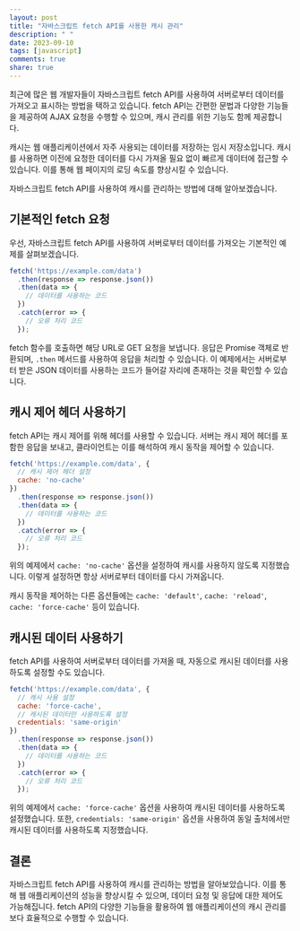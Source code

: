 ```yaml
---
layout: post
title: "자바스크립트 fetch API를 사용한 캐시 관리"
description: " "
date: 2023-09-10
tags: [javascript]
comments: true
share: true
---
```


최근에 많은 웹 개발자들이 자바스크립트 fetch API를 사용하여 서버로부터 데이터를 가져오고 표시하는 방법을 택하고 있습니다. fetch API는 간편한 문법과 다양한 기능들을 제공하여 AJAX 요청을 수행할 수 있으며, 캐시 관리를 위한 기능도 함께 제공합니다.

캐시는 웹 애플리케이션에서 자주 사용되는 데이터를 저장하는 임시 저장소입니다. 캐시를 사용하면 이전에 요청한 데이터를 다시 가져올 필요 없이 빠르게 데이터에 접근할 수 있습니다. 이를 통해 웹 페이지의 로딩 속도를 향상시킬 수 있습니다.

자바스크립트 fetch API를 사용하여 캐시를 관리하는 방법에 대해 알아보겠습니다.

## 기본적인 fetch 요청

우선, 자바스크립트 fetch API를 사용하여 서버로부터 데이터를 가져오는 기본적인 예제를 살펴보겠습니다.

```javascript
fetch('https://example.com/data')
  .then(response => response.json())
  .then(data => {
    // 데이터를 사용하는 코드
  })
  .catch(error => {
    // 오류 처리 코드
  });
```

fetch 함수를 호출하면 해당 URL로 GET 요청을 보냅니다. 응답은 Promise 객체로 반환되며, `.then` 메서드를 사용하여 응답을 처리할 수 있습니다. 이 예제에서는 서버로부터 받은 JSON 데이터를 사용하는 코드가 들어갈 자리에 존재하는 것을 확인할 수 있습니다.

## 캐시 제어 헤더 사용하기

fetch API는 캐시 제어를 위해 헤더를 사용할 수 있습니다. 서버는 캐시 제어 헤더를 포함한 응답을 보내고, 클라이언트는 이를 해석하여 캐시 동작을 제어할 수 있습니다.

```javascript
fetch('https://example.com/data', {
  // 캐시 제어 헤더 설정
  cache: 'no-cache'
})
  .then(response => response.json())
  .then(data => {
    // 데이터를 사용하는 코드
  })
  .catch(error => {
    // 오류 처리 코드
  });
```

위의 예제에서 `cache: 'no-cache'` 옵션을 설정하여 캐시를 사용하지 않도록 지정했습니다. 이렇게 설정하면 항상 서버로부터 데이터를 다시 가져옵니다.

캐시 동작을 제어하는 다른 옵션들에는 `cache: 'default'`, `cache: 'reload'`, `cache: 'force-cache'` 등이 있습니다.

## 캐시된 데이터 사용하기

fetch API를 사용하여 서버로부터 데이터를 가져올 때, 자동으로 캐시된 데이터를 사용하도록 설정할 수도 있습니다.

```javascript
fetch('https://example.com/data', {
  // 캐시 사용 설정
  cache: 'force-cache',
  // 캐시된 데이터만 사용하도록 설정
  credentials: 'same-origin'
})
  .then(response => response.json())
  .then(data => {
    // 데이터를 사용하는 코드
  })
  .catch(error => {
    // 오류 처리 코드
  });
```

위의 예제에서 `cache: 'force-cache'` 옵션을 사용하여 캐시된 데이터를 사용하도록 설정했습니다. 또한, `credentials: 'same-origin'` 옵션을 사용하여 동일 출처에서만 캐시된 데이터를 사용하도록 지정했습니다.

## 결론

자바스크립트 fetch API를 사용하여 캐시를 관리하는 방법을 알아보았습니다. 이를 통해 웹 애플리케이션의 성능을 향상시킬 수 있으며, 데이터 요청 및 응답에 대한 제어도 가능해집니다. fetch API의 다양한 기능들을 활용하여 웹 애플리케이션의 캐시 관리를 보다 효율적으로 수행할 수 있습니다.